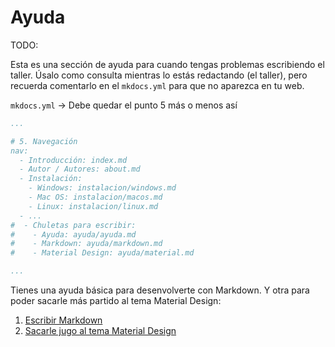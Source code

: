 # Ayuda

TODO:

Esta es una sección de ayuda para cuando tengas problemas escribiendo el taller. Úsalo como consulta mientras lo estás redactando (el taller), pero recuerda comentarlo en el `mkdocs.yml` para que no aparezca en tu web.

`mkdocs.yml` -> Debe quedar el punto 5 más o menos así

```yml
...

# 5. Navegación
nav:
  - Introducción: index.md
  - Autor / Autores: about.md
  - Instalación:
    - Windows: instalacion/windows.md
    - Mac OS: instalacion/macos.md
    - Linux: instalacion/linux.md
  - ...
#  - Chuletas para escribir:
#    - Ayuda: ayuda/ayuda.md
#    - Markdown: ayuda/markdown.md
#    - Material Design: ayuda/material.md

...
```

Tienes una ayuda básica para desenvolverte con Markdown. Y otra para poder sacarle más partido al tema Material Design:

1. [Escribir Markdown](markdown.md)
2. [Sacarle jugo al tema Material Design](material.md)
